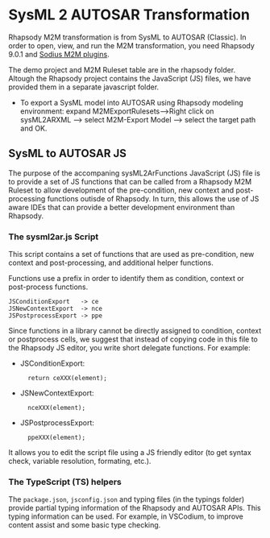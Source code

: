 # SysML 2 AUTOSAR Transformation

Rhapsody M2M transformation is from SysML to AUTOSAR (Classic). In order to open, view, and run the M2M transformation, you need Rhapsody 9.0.1 and [Sodius M2M plugins](https://www.sodiuswillert.com/en/products/model-to-model-transformation-for-rhapsody). 

The demo project and M2M Ruleset table are in the rhapsody folder. Altough the Rhapsody project contains the JavaScript (JS) files, we have provided them in a separate javascript folder.

- To export a SysML model into AUTOSAR using Rhapsody modeling environment: expand M2MExportRulesets-->Right click on sysML2ARXML --> select M2M-Export Model --> select the target path and OK.

## SysML to AUTOSAR JS

The purpose of the accompaning sysML2ArFunctions JavaScript (JS) file is to provide a set of JS functions that can be called from a Rhapsody M2M Ruleset to allow development of the pre-condition, new context and post-processing functions outisde of Rhapsody. In turn, this allows the use of JS aware IDEs that can provide a better development environment than Rhapsody. 

### The sysml2ar.js Script

This script contains a set of functions that are used as pre-condition, new context and post-processing, and additional helper functions.

Functions use a prefix in order to identify them as condition, context or
post-process functions.

    JSConditionExport   -> ce
    JSNewContextExport  -> nce
    JSPostprocessExport -> ppe

Since functions in a library cannot be directly assigned to condition, context or postprocess cells, we suggest that instead of copying code in this file to 
the Rhapsody JS editor, you write short delegate functions. For example:

- JSConditionExport:
  
        return ceXXX(element);

- JSNewContextExport:

        nceXXX(element);

- JSPostprocessExport:
   
        ppeXXX(element);
        
It allows you to edit the script file using a JS friendly editor (to get syntax check, variable resolution, formating, etc.).

### The TypeScript (TS) helpers

The `package.json`, `jsconfig.json` and typing files (in the typings folder) provide partial typing information of the Rhapsody and AUTOSAR APIs. This typing information can be used. For example, in VSCodium, to improve content assist and some basic type checking.
